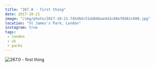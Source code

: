 ```yaml
---
title: "267.0 - first thing"
date: 2017-10-21
image: "/img/photo/2017-10-21-745d8dc51ddb6bae442c88ef8d61c608.jpg"
location: "St James's Park, London"
instagram: true
tags:
 - london
 - uk
 - parks
---
```


![267.0 - first thing](/img/photo/2017-10-21-745d8dc51ddb6bae442c88ef8d61c608.jpg)
